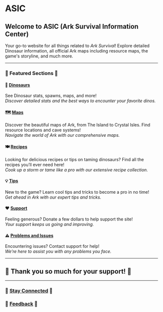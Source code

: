 # ASIC

## Welcome to ASIC (Ark Survival Information Center)

Your go-to website for all things related to *Ark Survival*! Explore detailed Dinosaur information, all official Ark maps including resource maps, the game's storyline, and much more.

---

### 🌟 Featured Sections 🌟

#### 🦕 [Dinosaurs](Dinosaurs.md)
See Dinosaur stats, spawns, maps, and more!  
*Discover detailed stats and the best ways to encounter your favorite dinos.*

#### 🗺️ [Maps](maps.md)
Discover the beautiful maps of Ark, from The Island to Crystal Isles. Find resource locations and cave systems!  
*Navigate the world of Ark with our comprehensive maps.*

#### 🍽️ [Recipes](recipes.md)
Looking for delicious recipes or tips on taming dinosaurs? Find all the recipes you’ll ever need here!  
*Cook up a storm or tame like a pro with our extensive recipe collection.*

#### 💡 [Tips](tips.md)
New to the game? Learn cool tips and tricks to become a pro in no time!  
*Get ahead in Ark with our expert tips and tricks.*

#### ❤️ [Support](Donate.md)
Feeling generous? Donate a few dollars to help support the site!  
*Your support keeps us going and improving.*

#### ⚠️ [Problems and Issues](Issues.md)
Encountering issues? Contact support for help!  
*We’re here to assist you with any problems you face.*

---

## 🎉 Thank you so much for your support! 🎉

---

### 📣 [Stay Connected](#) 📣
### 📝 [Feedback](#) 📝









